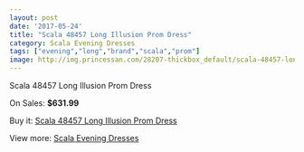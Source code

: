 ```yaml
---
layout: post
date: '2017-05-24'
title: "Scala 48457 Long Illusion Prom Dress"
category: Scala Evening Dresses
tags: ["evening","long","brand","scala","prom"]
image: http://img.princessan.com/28207-thickbox_default/scala-48457-long-illusion-prom-dress.jpg
---
```

Scala 48457 Long Illusion Prom Dress

On Sales: **$631.99**
<a href="https://www.princessan.com/en/12895-scala-48457-long-illusion-prom-dress.html"><amp-img layout="responsive" width="600" height="600" src="//img.princessan.com/28207-thickbox_default/scala-48457-long-illusion-prom-dress.jpg" alt="Scala 48457 Long Illusion Prom Dress 0" /></a>
<a href="https://www.princessan.com/en/12895-scala-48457-long-illusion-prom-dress.html"><amp-img layout="responsive" width="600" height="600" src="//img.princessan.com/28210-thickbox_default/scala-48457-long-illusion-prom-dress.jpg" alt="Scala 48457 Long Illusion Prom Dress 1" /></a>
<a href="https://www.princessan.com/en/12895-scala-48457-long-illusion-prom-dress.html"><amp-img layout="responsive" width="600" height="600" src="//img.princessan.com/28209-thickbox_default/scala-48457-long-illusion-prom-dress.jpg" alt="Scala 48457 Long Illusion Prom Dress 2" /></a>
<a href="https://www.princessan.com/en/12895-scala-48457-long-illusion-prom-dress.html"><amp-img layout="responsive" width="600" height="600" src="//img.princessan.com/28208-thickbox_default/scala-48457-long-illusion-prom-dress.jpg" alt="Scala 48457 Long Illusion Prom Dress 3" /></a>

Buy it: [Scala 48457 Long Illusion Prom Dress](https://www.princessan.com/en/12895-scala-48457-long-illusion-prom-dress.html "Scala 48457 Long Illusion Prom Dress")

View more: [Scala Evening Dresses](https://www.princessan.com/en/93- "Scala Evening Dresses")